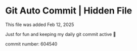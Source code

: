 # Git Auto Commit | Hidden File

This file was added Feb 12, 2025

Just for fun and keeping my daily git commit active 🤪

commit number: 604540

